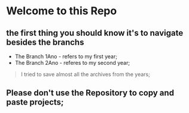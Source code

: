 # Welcome to this Repo

## the first thing you should know it's to navigate besides the branchs

* The Branch 1Ano - refers to my first year;
* The Branch 2Ano - referes to my second year;

>I tried to save almost all the archives from the years;

## Please don't use the Repository to copy and paste projects;